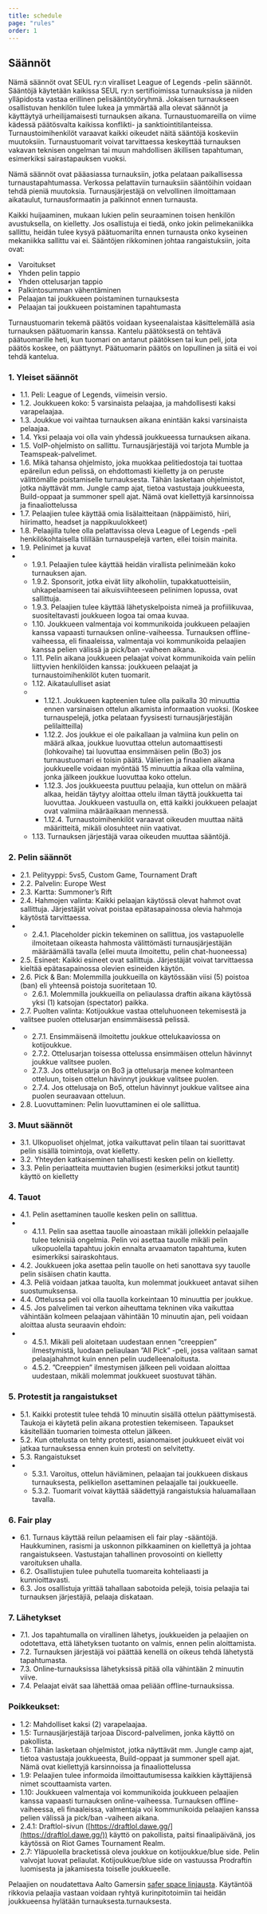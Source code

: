 ```yaml
---
title: schedule
page: "rules"
order: 1
---
```


## Säännöt

Nämä säännöt ovat SEUL ry:n viralliset League of Legends -pelin säännöt. Sääntöjä
käytetään kaikissa SEUL ry:n sertifioimissa turnauksissa ja niiden ylläpidosta vastaa erillinen
pelisääntötyöryhmä. Jokaisen turnaukseen osallistuvan henkilön tulee lukea ja ymmärtää
alla olevat säännöt ja käyttäytyä urheilijamaisesti turnauksen aikana. Turnaustuomareilla on
viime kädessä päätösvalta kaikissa konflikti- ja sanktiointitilanteissa. Turnaustoimihenkilöt
varaavat kaikki oikeudet näitä sääntöjä koskeviin muutoksiin. Turnaustuomarit voivat
tarvittaessa keskeyttää turnauksen vakavan teknisen ongelman tai muun mahdollisen
äkillisen tapahtuman, esimerkiksi sairastapauksen vuoksi.

Nämä säännöt ovat pääasiassa turnauksiin, jotka pelataan paikallisessa
turnaustapahtumassa. Verkossa pelattaviin turnauksiin sääntöihin voidaan tehdä pieniä
muutoksia. Turnausjärjestäjä on velvollinen ilmoittamaan aikataulut, turnausformaatin ja
palkinnot ennen turnausta.

Kaikki huijaaminen, mukaan lukien pelin seuraaminen toisen henkilön avustuksella, on
kielletty. Jos osallistuja ei tiedä, onko jokin pelimekaniikka sallittu, heidän tulee kysyä
päätuomarilta ennen turnausta onko kyseinen mekaniikka sallittu vai ei. Sääntöjen
rikkominen johtaa rangaistuksiin, joita ovat:

<cl>
    <li> Varoitukset</li>
    <li> Yhden pelin tappio</li>
    <li> Yhden ottelusarjan tappio</li>
    <li> Palkintosumman vähentäminen</li>
    <li> Pelaajan tai joukkueen poistaminen turnauksesta</li>
    <li> Pelaajan tai joukkueen poistaminen tapahtumasta</li>
</cl>

Turnaustuomarin tekemä päätös voidaan kyseenalaistaa käsittelemällä asia turnauksen
päätuomarin kanssa. Kantelu päätöksestä on tehtävä päätuomarille heti, kun tuomari on
antanut päätöksen tai kun peli, jota päätös koskee, on päättynyt. Päätuomarin päätös on
lopullinen ja siitä ei voi tehdä kantelua.

### 1. Yleiset säännöt

- 1.1. Peli: League of Legends, viimeisin versio.
- 1.2. Joukkueen koko: 5 varsinaista pelaajaa, ja mahdollisesti kaksi varapelaajaa.
- 1.3. Joukkue voi vaihtaa turnauksen aikana enintään kaksi varsinaista pelaajaa.
- 1.4. Yksi pelaaja voi olla vain yhdessä joukkueessa turnauksen aikana.
- 1.5. VoIP-ohjelmisto on sallittu. Turnausjärjestäjä voi tarjota Mumble ja
Teamspeak-palvelimet.
- 1.6. Mikä tahansa ohjelmisto, joka muokkaa pelitiedostoja tai tuottaa epäreilun
edun pelissä, on ehdottomasti kielletty ja on peruste välittömälle poistamiselle
turnauksesta. Tähän lasketaan ohjelmistot, jotka näyttävät mm. Jungle camp
ajat, tietoa vastustaja joukkueesta, Build-oppaat ja summoner spell ajat.
Nämä ovat kiellettyjä karsinnoissa ja finaaliottelussa
- 1.7. Pelaajien tulee käyttää omia lisälaitteitaan (näppäimistö, hiiri, hiirimatto,
headset ja nappikuulokkeet)
- 1.8. Pelaajilla tulee olla pelattavissa oleva League of Legends -peli
henkilökohtaisella tilillään turnauspelejä varten, ellei toisin mainita.
- 1.9. Pelinimet ja kuvat
- 
  - 1.9.1. Pelaajien tulee käyttää heidän virallista pelinimeään koko turnauksen
  ajan.
  - 1.9.2. Sponsorit, jotka eivät liity alkoholiin, tupakkatuotteisiin,
  uhkapelaamiseen tai aikuisviihteeseen pelinimen lopussa, ovat
  sallittuja.
  - 1.9.3. Pelaajien tulee käyttää lähetyskelpoista nimeä ja profiilikuvaa,
  suositeltavasti joukkueen logoa tai omaa kuvaa.
  - 1.10. Joukkueen valmentaja voi kommunikoida joukkueen pelaajien kanssa
vapaasti turnauksen online-vaiheessa. Turnauksen offline-vaiheessa, eli
finaaleissa, valmentaja voi kommunikoida pelaajien kanssa pelien välissä ja
pick/ban -vaiheen aikana.
  - 1.11. Pelin aikana joukkueen pelaajat voivat kommunikoida vain peliin liittyvien
henkilöiden kanssa: joukkueen pelaajat ja turnaustoimihenkilöt kuten
tuomarit.
  - 1.12. Aikataululliset asiat
  - 
    - 1.12.1. Joukkueen kapteenien tulee olla paikalla 30 minuuttia ennen
        varsinaisen ottelun alkamista informaation vuoksi. (Koskee
        turnauspelejä, jotka pelataan fyysisesti turnausjärjestäjän pelilaitteilla)
    - 1.12.2. Jos joukkue ei ole paikallaan ja valmiina kun pelin on määrä alkaa,
        joukkue luovuttaa ottelun automaattisesti (lohkovaihe) tai luovuttaa
        ensimmäisen pelin (Bo3) jos turnaustuomari ei toisin päätä. Välierien
        ja finaalien aikana joukkueelle voidaan myöntää 15 minuuttia aikaa
        olla valmiina, jonka jälkeen joukkue luovuttaa koko ottelun.
    - 1.12.3. Jos joukkueesta puuttuu pelaajia, kun ottelun on määrä alkaa, heidän
        täytyy aloittaa ottelu ilman täyttä joukkuetta tai luovuttaa. Joukkueen
        vastuulla on, että kaikki joukkueen pelaajat ovat valmiina määräaikaan
        mennessä.
    - 1.12.4. Turnaustoimihenkilöt varaavat oikeuden muuttaa näitä määritteitä,
        mikäli olosuhteet niin vaativat.
  - 1.13. Turnauksen järjestäjä varaa oikeuden muuttaa sääntöjä.

### 2. Pelin säännöt

- 2.1. Pelityyppi: 5vs5, Custom Game, Tournament Draft
- 2.2. Palvelin: Europe West
- 2.3. Kartta: Summoner’s Rift
- 2.4. Hahmojen valinta: Kaikki pelaajan käytössä olevat hahmot ovat sallittuja.
Järjestäjät voivat poistaa epätasapainossa olevia hahmoja käytöstä
tarvittaessa.
- 
  - 2.4.1. Placeholder pickin tekeminen on sallittua, jos vastapuolelle ilmoitetaan
oikeasta hahmosta välittömästi turnausjärjestäjän määräämällä tavalla
(ellei muuta ilmoitettu, pelin chat-huoneessa)
- 2.5. Esineet: Kaikki esineet ovat sallittuja. Järjestäjät voivat tarvittaessa kieltää
epätasapainossa olevien esineiden käytön.
- 2.6. Pick & Ban: Molemmilla joukkueilla on käytössään viisi (5) poistoa (ban) eli
yhteensä poistoja suoritetaan 10.
  - 2.6.1. Molemmilla joukkueilla on peliaulassa draftin aikana käytössä yksi (1)
  katsojan (spectator) paikka.
- 2.7. Puolten valinta: Kotijoukkue vastaa otteluhuoneen tekemisestä ja valitsee
puolen ottelusarjan ensimmäisessä pelissä.
- 
  - 2.7.1. Ensimmäisenä ilmoitettu joukkue ottelukaaviossa on kotijoukkue.
  - 2.7.2. Ottelusarjan toisessa ottelussa ensimmäisen ottelun hävinnyt joukkue
  valitsee puolen.
  - 2.7.3. Jos ottelusarja on Bo3 ja ottelusarja menee kolmanteen otteluun,
  toisen ottelun hävinnyt joukkue valitsee puolen.
  - 2.7.4. Jos ottelusaja on Bo5, ottelun hävinnyt joukkue valitsee aina puolen
  seuraavaan otteluun.
- 2.8. Luovuttaminen: Pelin luovuttaminen ei ole sallittua.

### 3. Muut säännöt

- 3.1. Ulkopuoliset ohjelmat, jotka vaikuttavat pelin tilaan tai suorittavat pelin sisällä
toimintoja, ovat kielletty.
- 3.2. Yhteyden katkaiseminen tahallisesti kesken pelin on kielletty.
- 3.3. Pelin periaatteita muuttavien bugien (esimerkiksi jotkut tauntit) käyttö on
kielletty

### 4. Tauot

- 4.1. Pelin asettaminen tauolle kesken pelin on sallittua.
- 
  - 4.1.1. Pelin saa asettaa tauolle ainoastaan mikäli jollekkin pelaajalle tulee
teknisiä ongelmia. Pelin voi asettaa tauolle mikäli pelin ulkopuolella
tapahtuu jokin ennalta arvaamaton tapahtuma, kuten esimerkiksi
sairaskohtaus.
- 4.2. Joukkueen joka asettaa pelin tauolle on heti sanottava syy tauolle pelin
sisäisen chatin kautta.
- 4.3. Peliä voidaan jatkaa tauolta, kun molemmat joukkueet antavat siihen
suostumuksensa.
- 4.4. Ottelussa peli voi olla tauolla korkeintaan 10 minuuttia per joukkue.
- 4.5. Jos palvelimen tai verkon aiheuttama tekninen vika vaikuttaa vähintään
kolmeen pelaajaan vähintään 10 minuutin ajan, peli voidaan aloittaa alusta
seuraavin ehdoin:
-
  - 4.5.1. Mikäli peli aloitetaan uudestaan ennen ”creeppien” ilmestymistä,
  luodaan peliaulaan ”All Pick” -peli, jossa valitaan samat
  pelaajahahmot kuin ennen pelin uudelleenaloitusta.
  - 4.5.2. ”Creeppien” ilmestymisen jälkeen peli voidaan aloittaa uudestaan,
  mikäli molemmat joukkueet suostuvat tähän.

### 5. Protestit ja rangaistukset

- 5.1. Kaikki protestit tulee tehdä 10 minuutin sisällä ottelun päättymisestä. Taukoja
ei käytetä pelin aikana protestien tekemiseen. Tapaukset käsitellään
tuomarien toimesta ottelun jälkeen.
- 5.2. Kun ottelusta on tehty protesti, asianomaiset joukkueet eivät voi jatkaa
turnauksessa ennen kuin protesti on selvitetty.
- 5.3. Rangaistukset
- 
  - 5.3.1. Varoitus, ottelun häviäminen, pelaajan tai joukkueen diskaus
  turnauksesta, pelikiellon asettaminen pelaajalle tai joukkueelle.
  - 5.3.2. Tuomarit voivat käyttää säädettyjä rangaistuksia haluamallaan tavalla.

### 6. Fair play

- 6.1. Turnaus käyttää reilun pelaamisen eli fair play -sääntöjä. Haukkuminen,
rasismi ja uskonnon pilkkaaminen on kiellettyä ja johtaa rangaistukseen.
Vastustajan tahallinen provosointi on kielletty varoituksen uhalla.
- 6.2. Osallistujien tulee puhutella tuomareita kohteliaasti ja kunnioittavasti.
- 6.3. Jos osallistuja yrittää tahallaan sabotoida pelejä, toisia pelaajia tai turnauksen
järjestäjiä, pelaaja diskataan.

### 7. Lähetykset

- 7.1. Jos tapahtumalla on virallinen lähetys, joukkueiden ja pelaajien on odotettava,
että lähetyksen tuotanto on valmis, ennen pelin aloittamista.
- 7.2. Turnauksen järjestäjä voi päättää kenellä on oikeus tehdä lähetystä
tapahtumasta.
- 7.3. Online-turnauksissa lähetyksissä pitää olla vähintään 2 minuutin viive.
- 7.4. Pelaajat eivät saa lähettää omaa peliään offline-turnauksissa.

### Poikkeukset:

- 1.2: Mahdolliset kaksi (2) varapelaajaa.
- 1.5: Turnausjärjestäjä tarjoaa Discord-palvelimen, jonka käyttö on pakollista.
- 1.6: Tähän lasketaan ohjelmistot, jotka näyttävät mm. Jungle camp ajat, tietoa
vastustaja joukkueesta, Build-oppaat ja summoner spell ajat. Nämä ovat kiellettyjä
karsinnoissa ja finaaliottelussa
- 1.9: Pelaajien tulee informoida ilmoittautumisessa kaikkien käyttäjiensä nimet
scouttaamista varten.
- 1.10: Joukkueen valmentaja voi kommunikoida joukkueen pelaajien kanssa vapaasti
turnauksen online-vaiheessa. Turnauksen offline-vaiheessa, eli finaaleissa,
valmentaja voi kommunikoida pelaajien kanssa pelien välissä ja pick/ban -vaiheen
aikana.
- 2.4.1: Draftlol-sivun ([https://draftlol.dawe.gg/](https://draftlol.dawe.gg/)) käyttö on pakollista, paitsi
finaalipäivänä, jos käytössä on Riot Games Tournament Realm.
- 2.7: Yläpuolella bracketissä oleva joukkue on kotijoukkue/blue side. Pelin valvojat
luovat peliaulat. Kotijoukkue/blue side on vastuussa Prodraftin luomisesta ja
jakamisesta toiselle joukkueelle.

Pelaajien on noudatettava Aalto Gamersin [safer space linjausta](https://aaltogamers.fi/safespace). Käytäntöä rikkovia pelaajia vastaan voidaan ryhtyä kurinpitotoimiin tai heidän joukkueensa hylätään turnauksesta.turnauksesta. 

&nbsp;
